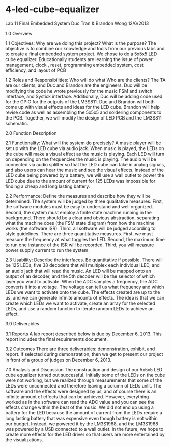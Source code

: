 4-led-cube-equalizer
===========================
Lab 11 Final Embedded System
Duc Tran & Brandon Wong
12/6/2013

1.0 Overview

1.1 Objectives: Why are we doing this project? What is the purpose?
The objective is to combine our knowledge and tools from our previous labs and to create a final
embedded system project. We chose to do a 5x5x5 LED cube equalizer. Educationally students are
learning the issue of power management, clock , reset, programming embedded system, cost efficiency,
and layout of PCB

1.2 Roles and Responsibilities: Who will do what Who are the clients?
The TA are our clients, and Duc and Brandon are the engineers. Duc will be modifying
the code he wrote previously for the music FSM and switch interface, and Systick interface.
Additionally, Duc will be adding code used for the GPIO for the outputs of the LM3S811. Duc and
Brandon will both come up with visual effects and ideas for the LED cube. Brandon will help revise
code as well as assembling the 5x5x5 and soldering components to the PCB. Together, we will modify
the design of LED PCB and the LM3S811 schematic.

2.0 Function Description

2.1 Functionality: What will the system do precisely?
A music player will be set up with the LED cube via audio jack. When music is played, the LEDs on the
cube will make a visual effect as the music is playing. Each LED will turn on depending on the
frequencies the music is playing. The audio will be connected via audio splitter so that the LED cube can
take in analog signals, and also users can hear the music and see the visual effects. Instead of the LED
cube being powered by a battery, we will use a wall outlet to power the LED cube due to the amount of
current for 125 LEDs was impossible for finding a cheap and long lasting battery.

2.2 Performance: Define the measures and describe how they will be determined.
The system will be judged by three qualitative measures. First, the software modules must be easy to
understand and well organized. Second, the system must employ a finite state machine running in the
background. There should be a clear and obvious abstraction, separating what the machine does (the
FSM state diagram) from how the machine works (the software ISR). Third, all software will be judged
according to style guidelines. There are three quantitative measures. First, we must measure the
frequency at what toggles the LED. Second, the maximum time to run one instance of the ISR will be
recorded. Third, you will measure power supply current to run the system.

2.3 Usability: Describe the interfaces. Be quantitative if possible.
There will be 125 LEDs, five 38
decoders that will multiplex each individual LED, and an audio jack
that will read the music. An LED will be mapped onto an output of an decoder, and the 5th decoder will
be the selector of which layer you want to activate. When the ADC samples a frequency, the ADC
converts it into a voltage. The voltage can tell us what frequency and which LEDs we want to activate
onto the cube. The effects created are up to the us, and we can generate infinite amounts of effects. The
idea is that we can create which LEDs we want to activate, create an array for the selected LEDs, and
use a random function to iterate random LEDs to achieve an effect.

3.0 Deliverables

3.1 Reports
A lab report described below is due by December 6, 2013. This report includes the final requirements
document.

3.2 Outcomes
There are three deliverables: demonstration, exhibit, and report. If selected during demonstration, then
we get to present our project in front of a group of judges on December 6, 2013.


7.0 Analysis and Discussion
The construction and design of our 5x5x5 LED cube equalizer turned out successful. Initially some of
the LEDs on the cube were not working, but we realized through measurements that some of the LEDs
were unconnected and therefore leaving a column of LEDs unlit. The software and the effects were
designed by us, and of course there is an infinite amount of effects that can be achieved. However,
everything worked as in the software can read the ADC value and you can see the effects change within
the beat of the music. We did not end up using a battery for the LED because the amount of current
from the LEDs require a long lasting battery that was expensive even though battery is not within our
budget. Instead, we powered it by the LM3S1968, and the LM3S1968 was powered by a USB
connected to a wall outlet. In the future, we hope to create more effects for the LED driver so that users
are more entertained by the visualizations.
